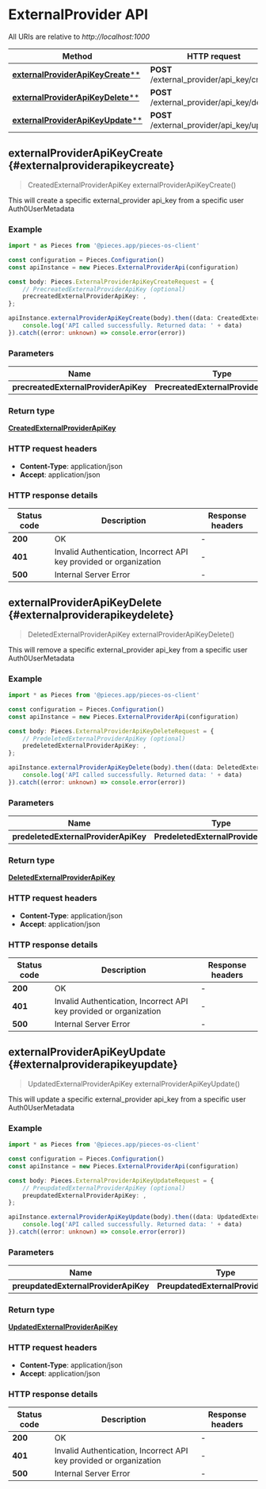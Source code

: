 # ExternalProvider API

All URIs are relative to *http://localhost:1000*

Method | HTTP request
------------- | -------------
[**externalProviderApiKeyCreate****](ExternalProviderApi#externalproviderapikeycreate) | **POST** /external_provider/api_key/create
[**externalProviderApiKeyDelete****](ExternalProviderApi#externalproviderapikeydelete) | **POST** /external_provider/api_key/delete
[**externalProviderApiKeyUpdate****](ExternalProviderApi#externalproviderapikeyupdate) | **POST** /external_provider/api_key/update


## **externalProviderApiKeyCreate** {#externalproviderapikeycreate}
> CreatedExternalProviderApiKey externalProviderApiKeyCreate()

This will create a specific external_provider api_key from a specific user Auth0UserMetadata

### Example

```typescript
import * as Pieces from '@pieces.app/pieces-os-client'

const configuration = Pieces.Configuration()
const apiInstance = new Pieces.ExternalProviderApi(configuration)

const body: Pieces.ExternalProviderApiKeyCreateRequest = {
    // PrecreatedExternalProviderApiKey (optional)
    precreatedExternalProviderApiKey: ,
};

apiInstance.externalProviderApiKeyCreate(body).then((data: CreatedExternalProviderApiKey) => {
    console.log('API called successfully. Returned data: ' + data)
}).catch((error: unknown) => console.error(error))
```

### Parameters

Name | Type | Description  | Notes
------------- | ------------- | ------------- | -------------
 **precreatedExternalProviderApiKey** | **PrecreatedExternalProviderApiKey**|  |


### Return type

[**CreatedExternalProviderApiKey**](../models/CreatedExternalProviderApiKey)

### HTTP request headers

- **Content-Type**: application/json
- **Accept**: application/json


### HTTP response details
| Status code | Description | Response headers
|-------------|-------------|------------------
**200** | OK |  -  |
**401** | Invalid Authentication, Incorrect API key provided or organization |  -  |
**500** | Internal Server Error |  -  |

## **externalProviderApiKeyDelete** {#externalproviderapikeydelete}
> DeletedExternalProviderApiKey externalProviderApiKeyDelete()

This will remove a specific external_provider api_key from a specific user Auth0UserMetadata

### Example

```typescript
import * as Pieces from '@pieces.app/pieces-os-client'

const configuration = Pieces.Configuration()
const apiInstance = new Pieces.ExternalProviderApi(configuration)

const body: Pieces.ExternalProviderApiKeyDeleteRequest = {
    // PredeletedExternalProviderApiKey (optional)
    predeletedExternalProviderApiKey: ,
};

apiInstance.externalProviderApiKeyDelete(body).then((data: DeletedExternalProviderApiKey) => {
    console.log('API called successfully. Returned data: ' + data)
}).catch((error: unknown) => console.error(error))
```

### Parameters

Name | Type | Description  | Notes
------------- | ------------- | ------------- | -------------
 **predeletedExternalProviderApiKey** | **PredeletedExternalProviderApiKey**|  |


### Return type

[**DeletedExternalProviderApiKey**](../models/DeletedExternalProviderApiKey)

### HTTP request headers

- **Content-Type**: application/json
- **Accept**: application/json


### HTTP response details
| Status code | Description | Response headers
|-------------|-------------|------------------
**200** | OK |  -  |
**401** | Invalid Authentication, Incorrect API key provided or organization |  -  |
**500** | Internal Server Error |  -  |

## **externalProviderApiKeyUpdate** {#externalproviderapikeyupdate}
> UpdatedExternalProviderApiKey externalProviderApiKeyUpdate()

This will update a specific external_provider api_key from a specific user Auth0UserMetadata

### Example

```typescript
import * as Pieces from '@pieces.app/pieces-os-client'

const configuration = Pieces.Configuration()
const apiInstance = new Pieces.ExternalProviderApi(configuration)

const body: Pieces.ExternalProviderApiKeyUpdateRequest = {
    // PreupdatedExternalProviderApiKey (optional)
    preupdatedExternalProviderApiKey: ,
};

apiInstance.externalProviderApiKeyUpdate(body).then((data: UpdatedExternalProviderApiKey) => {
    console.log('API called successfully. Returned data: ' + data)
}).catch((error: unknown) => console.error(error))
```

### Parameters

Name | Type | Description  | Notes
------------- | ------------- | ------------- | -------------
 **preupdatedExternalProviderApiKey** | **PreupdatedExternalProviderApiKey**|  |


### Return type

[**UpdatedExternalProviderApiKey**](../models/UpdatedExternalProviderApiKey)

### HTTP request headers

- **Content-Type**: application/json
- **Accept**: application/json


### HTTP response details
| Status code | Description | Response headers
|-------------|-------------|------------------
**200** | OK |  -  |
**401** | Invalid Authentication, Incorrect API key provided or organization |  -  |
**500** | Internal Server Error |  -  |


